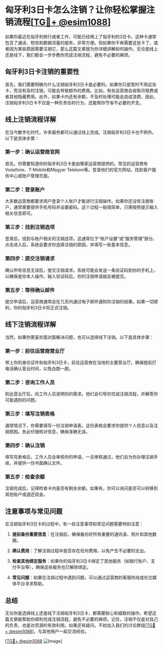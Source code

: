 # 匈牙利3日卡怎么注销？让你轻松掌握注销流程[[TG💪+ @esim1088](https://t.me/s/esim1088)]

如果你最近在匈牙利旅行或者工作，可能已经用上了匈牙利的3日卡。这种卡通常包含了通话、短信和数据流量的服务，非常方便。但如果你不再需要这张卡了，或者因为某些原因需要注销它，那么这篇文章就为你详细讲解如何操作。无论是线上还是线下，我们都会一步步教你完成注销流程，避免不必要的麻烦。

## 匈牙利3日卡注销的重要性

首先，我们需要明确为什么注销匈牙利3日卡是必要的。如果你只是暂时不用这张卡，而没有及时注销，可能会导致额外的费用。比如，有些运营商会收取月租费或者其他隐藏费用。此外，如果卡内还有余额，不及时处理可能会造成浪费。因此，注销匈牙利3日卡不仅是一种负责任的行为，还能帮你节省不必要的开支。

## 线上注销流程详解

在当今数字化时代，许多服务都可以通过线上完成。注销匈牙利3日卡也不例外。以下是具体步骤：

### 第一步：确认运营商官网

首先，你需要知道你的匈牙利3日卡是由哪家运营商提供的。常见的运营商有Vodafone、T-Mobile和Magyar Telekom等。登录他们的官方网站，找到客户服务中心或账户管理页面。

### 第二步：登录账户

大多数运营商都要求用户登录个人账户才能进行注销操作。如果你还没有注册账户，通常需要提供手机号码并设置密码。这个过程一般很简单，只需按照提示输入相关信息即可。

### 第三步：找到注销选项

登录后，找到与账户相关的注销选项。这通常位于“账户设置”或“服务管理”部分。点击进入后，系统会要求你选择注销的原因，并填写一些基本信息。

### 第四步：提交注销请求

确认所有信息无误后，提交注销请求。系统可能会发送一条验证码到你的手机上，以确保是你本人操作。输入验证码后，你的注销申请就会被提交。

### 第五步：等待确认邮件

提交申请后，运营商通常会在几天内通过电子邮件通知你注销的结果。如果一切顺利，你的匈牙利3日卡将正式注销。

## 线下注销流程详解

当然，如果你更喜欢面对面解决问题，也可以选择线下注销。以下是具体步骤：

### 第一步：前往运营商营业厅

带上你的身份证件和匈牙利3日卡，前往运营商在当地的主要营业厅。确保提前打电话确认营业时间，以免白跑一趟。

### 第二步：咨询工作人员

到达营业厅后，向工作人员说明你的需求。他们会引导你完成注销流程，并解答你可能遇到的问题。

### 第三步：填写注销表格

通常情况下，你需要填写一份注销申请表。这份表格会要求你提供个人信息以及注销原因。务必仔细核对信息，确保准确无误。

### 第四步：确认注销

填写完表格后，工作人员会审核你的申请。一旦审核通过，他们会为你办理注销手续，并提供一份书面确认文件。

### 第五步：检查余额

注销完成后，记得检查卡内是否有剩余余额。如果有，你可以询问是否可以转移到其他账户或退还现金。

## 注意事项与常见问题

在注销匈牙利3日卡的过程中，有一些注意事项和常见问题需要特别注意：

1. **提前备份重要信息**：在注销前，确保备份好所有重要的通讯录、照片和其他数据。
   
2. **确认费用**：了解注销过程中是否存在任何费用，以免产生不必要的支出。

3. **检查其他绑定服务**：如果你的匈牙利3日卡绑定了其他服务（如银行账户、支付平台等），确保这些服务也已解除绑定。

4. **常见问题**：如果在注销过程中遇到问题，可以通过运营商的客服热线或社交媒体平台寻求帮助。

## 总结

无论你是选择线上还是线下注销匈牙利3日卡，都需要耐心和细致的操作。希望这篇文章能帮助你顺利完成注销流程，避免不必要的麻烦。记住，注销不仅是对自己的负责，也是对资源的有效利用。如果还有疑问，不妨加入我们的讨论群组[[TG💪+ @esim1088](https://t.me/s/esim1088)]，与其他用户一起交流经验。

[[TG💪+ @esim1088](https://t.me/s/esim1088) ![Image](https://i.postimg.cc/4NQfJmqS/Snipaste-2025-05-13-00-14-12.png)]